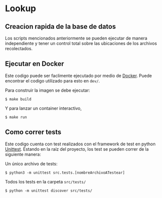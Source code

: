 # Lookup

## Creacion rapida de la base de datos
Los scripts mencionados anteriormente se pueden ejecutar de manera independiente y tener un control total sobre las ubicaciones de los archivos recolectados. 

## Ejecutar en Docker

Este codigo puede ser faclimente ejecutado por medio de [Docker](https://www.docker.com/). Puede encontrar el codigo utilizado para esto en `dev/`.

Para construir la imagen se debe ejecutar:

    $ make build

Y para lanzar un container interactivo,

    $ make run


## Como correr tests

Este codigo cuenta con test realizados con el framework de test en python [Unittest](https://docs.python.org/3/library/unittest.html). Estando en la raíz del proyecto, los test se pueden correr de la siguiente manera:

Un único archivo de tests:

    $ python3 -m unittest src.tests.[nombreArchivoATestear]

Todos los tests en la carpeta `src/tests/`

    $ python -m unittest discover src/tests/
